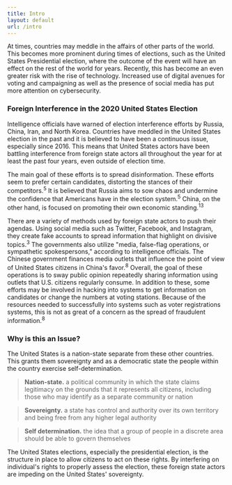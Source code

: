 ```yaml
---
title: Intro
layout: default
url: /intro
---
```

At times, countries may meddle in the affairs of other parts of the world. This becomes more prominent during times of elections, such as the United States Presidential election, where the outcome of the event will have an effect on the rest of the world for years. Recently, this has become an even greater risk with the rise of technology. Increased use of digital avenues for voting and campaigning as well as the presence of social media has put more attention on cybersecurity.

### Foreign Interference in the 2020 United States Election

Intelligence officials have warned of election interference efforts by Russia, China, Iran, and North Korea. Countries have meddled in the United States election in the past and it is believed to have been a continuous issue, especially since 2016. This means that United States actors have been battling interference from foreign state actors all throughout the year for at least the past four years, even outside of election time.

The main goal of these efforts is to spread disinformation. These efforts seem to prefer certain candidates, distorting the stances of their competitors.<sup>5</sup> It is believed that Russia aims to sow chaos and undermine the confidence that Americans have in the election system.<sup>5</sup> China, on the other hand, is focused on promoting their own economic standing.<sup>13</sup>

There are a variety of methods used by foreign state actors to push their agendas. Using social media such as Twitter, Facebook, and Instagram, they create fake accounts to spread information that highlight on divisive topics.<sup>3</sup> The governments also utilize "media, false-flag operations, or sympathetic spokespersons," according to intelligence officials. The Chinese government finances media outlets that influence the point of view of United States citizens in China's favor.<sup>8</sup> Overall, the goal of these operations is to sway public opinion repeatedly sharing information using outlets that U.S. citizens regularly consume. In addition to these, some efforts may be involved in hacking into systems to get information on candidates or change the numbers at voting stations. Because of the resources needed to successfully into systems such as voter registrations systems, this is not as great of a concern as the spread of fraudulent information.<sup>8</sup>

### Why is this an Issue?

The United States is a nation-state separate from these other countries. This grants them sovereignty and as a democratic state the people within the country exercise self-determination.

> **Nation-state.** a political community in which the state claims legitimacy on the grounds that it represents all citizens, including those who may identify as a separate community or nation

> **Sovereignty.** a state has control and authority over its own territory and being free from any higher legal authority

> **Self determination.** the idea that a group of people in a discrete area should be able to govern themselves

The United States elections, especially the presidential election, is the structure in place to allow citizens to act on these rights. By interfering on individual's rights to properly assess the election, these foreign state actors are impeding on the United States' sovereignty. 
